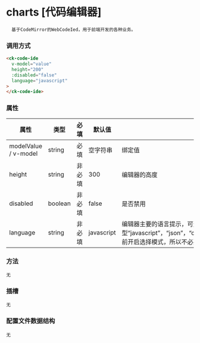 # charts [代码编辑器]

```
  基于CodeMirror的WebCodeIed，用于前端开发的各种业务。
```

### 调用方式

```html
<ck-code-ide
  v-model="value"
  height="200"
  :disabled="false"
  language="javascript"
>
</ck-code-ide>
```

### 属性

| 属性                 | 类型    | 必填   | 默认值     | 说明                                                                                                                   |
| -------------------- | ------- | ------ | ---------- | ---------------------------------------------------------------------------------------------------------------------- |
| modelValue / v-model | string  | 必填   | 空字符串   | 绑定值                                                                                                                 |
| height               | string  | 非必填 | 300        | 编辑器的高度                                                                                                           |
| disabled             | boolean | 非必填 | false      | 是否禁用                                                                                                               |
| language             | string  | 非必填 | javascript | 编辑器主要的语言提示，可选类型“javascript”，“json”，“css”，“html”，“java”，“sql”（目前开启选择模式，所以不必要请不传） |

### 方法

```
无
```

### 插槽

```
无
```

<!-- |插槽名称|传入值|描述|
|-|-|-|
|colShow|data[object]: 配置的组件数据|-|
|colSetup|component[object]: 组件的配置信息 <br> setCol[function]: 用于向布局中回存组件配置信息的回调函数|-| -->

### 配置文件数据结构

```
无
```
